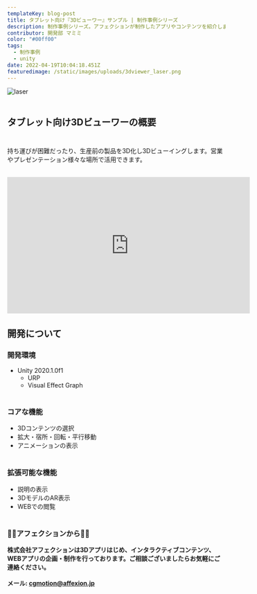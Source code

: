 ```yaml
---
templateKey: blog-post
title: タブレット向け『3Dビューワー』サンプル | 制作事例シリーズ
description: 制作事例シリーズ。アフェクションが制作したアプリやコンテンツを紹介します。今回はタブレット向け『3Dビューワー』サンプルです。
contributor: 開発部 マミミ
color: "#00ff00"
tags:
  - 制作事例
  - unity
date: 2022-04-19T10:04:18.451Z
featuredimage: /static/images/uploads/3dviewer_laser.png
---
```

![laser](https://firebasestorage.googleapis.com/v0/b/affexion-blog-image.appspot.com/o/3dviewer%2F3dviewer_laser.png?alt=media&token=1a7ddf24-be48-4f03-b00c-82613f7188b9 "laser")<br><br>
## タブレット向け3Dビューワーの概要<br><br>
持ち運びが困難だったり、生産前の製品を3D化し3Dビューイングします。営業やプレゼンテーション様々な場所で活用できます。<br><br>
<iframe width="560" height="315" src="https://www.youtube.com/embed/48INx6Vu7B0" title="YouTube video player" frameborder="0" allow="accelerometer; autoplay; clipboard-write; encrypted-media; gyroscope; picture-in-picture" allowfullscreen></iframe>

##  開発について<br>
### 開発環境<br>
- Unity 2020.1.0f1
  - URP 
  - Visual Effect Graph<br><br>

### コアな機能<br>
- 3Dコンテンツの選択
- 拡大・宿所・回転・平行移動
- アニメーションの表示<br><br>

### 拡張可能な機能<br>
- 説明の表示
- 3DモデルのAR表示
- WEBでの閲覧<br><br>

### 👾👾アフェクションから👾👾<br>
**株式会社アフェクションは3Dアプリはじめ、インタラクティブコンテンツ、WEBアプリの企画・制作を行っております。ご相談ございましたらお気軽にご連絡ください。<br><br>メール: cgmotion@affexion.jp**